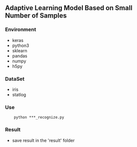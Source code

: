 ## Adaptive Learning Model Based on Small Number of Samples

### Environment
- keras
- python3
- sklearn
- pandas
- numpy
- h5py


### DataSet

- iris
- statlog

### Use

```
    python ***_recognize.py
```

### Result

- save result in the 'result' folder

